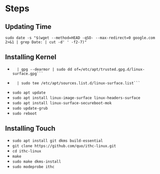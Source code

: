 
# Steps

## Updating Time 

`sudo date -s "$(wget --method=HEAD -qSO- --max-redirect=0 google.com 2>&1 | grep Date: | cut -d' ' -f2-7)"`

## Installing Kernel
- ```wget -qO - https://raw.githubusercontent.com/linux-surface/linux-surface/master/pkg/keys/surface.asc \
    | gpg --dearmor | sudo dd of=/etc/apt/trusted.gpg.d/linux-surface.gpg```
- ```echo "deb [arch=amd64] https://pkg.surfacelinux.com/debian release main" \
	| sudo tee /etc/apt/sources.list.d/linux-surface.list```

- `sudo apt update`
- `sudo apt install linux-image-surface linux-headers-surface`
- `sudo apt install linux-surface-secureboot-mok`
- `sudo update-grub`
- `sudo reboot`

## Installing Touch

- `sudo apt install git dkms build-essential`
- `git clone https://github.com/quo/ithc-linux.git`
- `cd ithc-linux`
- `make`
- `sudo make dkms-install`
- `sudo modeprobe ithc`
